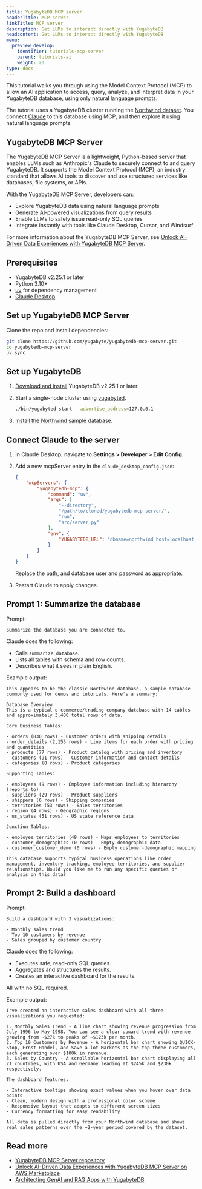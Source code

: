 ```yaml
---
title: YugabyteDB MCP server
headerTitle: MCP server
linkTitle: MCP server
description: Get LLMs to interact directly with YugabyteDB
headcontent: Get LLMs to interact directly with YugabyteDB
menu:
  preview_develop:
    identifier: tutorials-mcp-server
    parent: tutorials-ai
    weight: 20
type: docs
---
```


This tutorial walks you through using the Model Context Protocol (MCP) to allow an AI application to access, query, analyze, and interpret data in your YugabyteDB database, using only natural language prompts.

The tutorial uses a YugabyteDB cluster running the [Northwind dataset](../../../../sample-data/northwind/). You connect [Claude](https://claude.com/product/overview) to this database using MCP, and then explore it using natural language prompts.

## YugabyteDB MCP Server

The YugabyteDB MCP Server is a lightweight, Python-based server that enables LLMs such as Anthropic's Claude to securely connect to and query YugabyteDB. It supports the Model Context Protocol (MCP), an industry standard that allows AI tools to discover and use structured services like databases, file systems, or APIs.

With the YugabyteDB MCP Server, developers can:

- Explore YugabyteDB data using natural language prompts
- Generate AI-powered visualizations from query results
- Enable LLMs to safely issue read-only SQL queries
- Integrate instantly with tools like Claude Desktop, Cursor, and Windsurf

For more information about the YugabyteDB MCP Server, see [Unlock AI-Driven Data Experiences with YugabyteDB MCP Server](https://www.yugabyte.com/blog/yugabytedb-mcp-server-on-aws-marketplace/).

## Prerequisites

- YugabyteDB v2.25.1 or later
- Python 3.10+
- [uv](https://docs.astral.sh/uv/) for dependency management
- [Claude Desktop](https://claude.ai/download)

## Set up YugabyteDB MCP Server

Clone the repo and install dependencies:

```sh
git clone https://github.com/yugabyte/yugabytedb-mcp-server.git
cd yugabytedb-mcp-server
uv sync
```

## Set up YugabyteDB

1. [Download and install](https://download.yugabyte.com) YugabyteDB v2.25.1 or later.

1. Start a single-node cluster using [yugabyted](../../../../reference/configuration/yugabyted/).

    ```sh
    ./bin/yugabyted start --advertise_address=127.0.0.1
    ```

1. [Install the Northwind sample database](../../../../sample-data/northwind/#install-the-northwind-sample-database).

## Connect Claude to the server

1. In Claude Desktop, navigate to **Settings > Developer > Edit Config**.

1. Add a new mcpServer entry in the `claude_desktop_config.json`:

    ```json
    {
        "mcpServers": {
            "yugabytedb-mcp": {
                "command": "uv",
                "args": [
                    "--directory",
                    "/path/to/cloned/yugabytedb-mcp-server/",
                    "run",
                    "src/server.py"
                ],
                "env": {
                    "YUGABYTEDB_URL": "dbname=northwind host=localhost port=5433 user=yugabyte password=yugabyte"
                }
            }
        }
    }
    ```

    Replace the path, and database user and password as appropriate.

1. Restart Claude to apply changes.

## Prompt 1: Summarize the database

Prompt:

```text
Summarize the database you are connected to.
```

Claude does the following:

- Calls `summarize_database`.
- Lists all tables with schema and row counts.
- Describes what it sees in plain English.

Example output:

```output
This appears to be the classic Northwind database, a sample database commonly used for demos and tutorials. Here's a summary:

Database Overview
This is a typical e-commerce/trading company database with 14 tables and approximately 3,400 total rows of data.

Core Business Tables:

- orders (830 rows) - Customer orders with shipping details
- order_details (2,155 rows) - Line items for each order with pricing and quantities
- products (77 rows) - Product catalog with pricing and inventory
- customers (91 rows) - Customer information and contact details
- categories (8 rows) - Product categories

Supporting Tables:

- employees (9 rows) - Employee information including hierarchy (reports_to)
- suppliers (29 rows) - Product suppliers
- shippers (6 rows) - Shipping companies
- territories (53 rows) - Sales territories
- region (4 rows) - Geographic regions
- us_states (51 rows) - US state reference data

Junction Tables:

- employee_territories (49 rows) - Maps employees to territories
- customer_demographics (0 rows) - Empty demographic data
- customer_customer_demo (0 rows) - Empty customer-demographic mapping

This database supports typical business operations like order management, inventory tracking, employee territories, and supplier relationships. Would you like me to run any specific queries or analysis on this data?
```

## Prompt 2: Build a dashboard

Prompt:

```text
Build a dashboard with 3 visualizations:

- Monthly sales trend
- Top 10 customers by revenue
- Sales grouped by customer country
```

Claude does the following:

- Executes safe, read-only SQL queries.
- Aggregates and structures the results.
- Creates an interactive dashboard for the results.

All with no SQL required.

Example output:

```output
I've created an interactive sales dashboard with all three visualizations you requested:

1. Monthly Sales Trend - A line chart showing revenue progression from July 1996 to May 1998. You can see a clear upward trend with revenue growing from ~$27k to peaks of ~$123k per month.
2. Top 10 Customers by Revenue - A horizontal bar chart showing QUICK-Stop, Ernst Handel, and Save-a-lot Markets as the top three customers, each generating over $100k in revenue.
3. Sales by Country - A scrollable horizontal bar chart displaying all 21 countries, with USA and Germany leading at $245k and $230k respectively.

The dashboard features:

- Interactive tooltips showing exact values when you hover over data points
- Clean, modern design with a professional color scheme
- Responsive layout that adapts to different screen sizes
- Currency formatting for easy readability

All data is pulled directly from your Northwind database and shows real sales patterns over the ~2-year period covered by the dataset.
```

## Read more

- [YugabyteDB MCP Server repository](https://github.com/yugabyte/yugabytedb-mcp-server)
- [Unlock AI-Driven Data Experiences with YugabyteDB MCP Server on AWS Marketplace](https://www.yugabyte.com/blog/yugabytedb-mcp-server-on-aws-marketplace/)
- [Architecting GenAI and RAG Apps with YugabyteDB](https://www.yugabyte.com/ai/)
